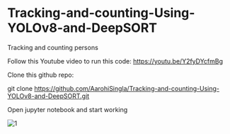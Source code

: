 # Tracking-and-counting-Using-YOLOv8-and-DeepSORT
Tracking and counting persons

Follow this Youtube video to run this code: https://youtu.be/Y2fyDYcfmBg

Clone this github repo: 

git clone https://github.com/AarohiSingla/Tracking-and-counting-Using-YOLOv8-and-DeepSORT.git

Open jupyter notebook and start working


![1](https://github.com/AarohiSingla/Tracking-and-counting-Using-YOLOv8-and-DeepSORT/assets/60029146/a1057b86-fcd7-412c-b7b0-583101cf91b6)




